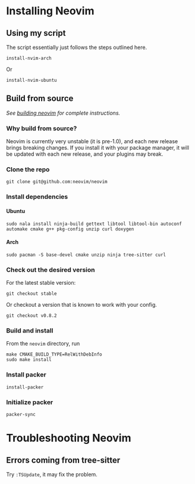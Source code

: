 # Installing Neovim

## Using my script
The script essentially just follows the steps outlined here.
```
install-nvim-arch
```
Or
```
install-nvim-ubuntu
```

## Build from source

_See [building neovim] for complete instructions._

### Why build from source?

Neovim is currently very unstable (it is pre-1.0), and each new release brings breaking changes. If
you install it with your package manager, it will be updated with each new release, and your
plugins may break.

### Clone the repo
```
git clone git@github.com:neovim/neovim
```

### Install dependencies

#### Ubuntu
```
sudo nala install ninja-build gettext libtool libtool-bin autoconf automake cmake g++ pkg-config unzip curl doxygen
```
#### Arch
```
sudo pacman -S base-devel cmake unzip ninja tree-sitter curl
```

### Check out the desired version

For the latest stable version:
```
git checkout stable
```
Or checkout a version that is known to work with your config.
```
git checkout v0.8.2
```

### Build and install
From the `neovim` directory, run
```
make CMAKE_BUILD_TYPE=RelWithDebInfo
sudo make install
```

### Install packer
```
install-packer
```

### Initialize packer
```
packer-sync
```

[building neovim]: https://github.com/neovim/neovim/wiki/Building-Neovim

# Troubleshooting Neovim

## Errors coming from tree-sitter
Try `:TSUpdate`, it may fix the problem.
